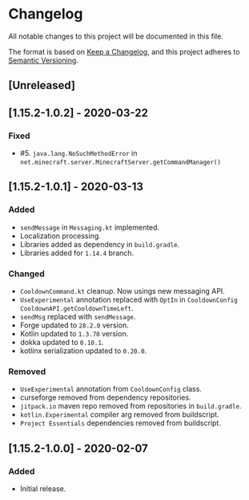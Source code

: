 # Changelog
All notable changes to this project will be documented in this file.

The format is based on [Keep a Changelog](https://keepachangelog.com/en/1.0.0/),
and this project adheres to [Semantic Versioning](https://semver.org/spec/v2.0.0.html).

## [Unreleased]

## [1.15.2-1.0.2] - 2020-03-22

### Fixed
- #5. `java.lang.NoSuchMethodError` in `net.minecraft.server.MinecraftServer.getCommandManager()`

## [1.15.2-1.0.1] - 2020-03-13

### Added
- `sendMessage` in `Messaging.kt` implemented.
- Localization processing.
- Libraries added as dependency in `build.gradle`.
- Libraries added for `1.14.4` branch.

### Changed
- `CooldownCommand.kt` cleanup. Now usings new messaging API.
- `UseExperimental` annotation replaced with `OptIn` in `CooldownConfig` `CooldownAPI.getCooldownTimeLeft`.
- `sendMsg` replaced with `sendMessage`.
- Forge updated to `28.2.0` version.
- Kotlin updated to `1.3.70` version.
- dokka updated to `0.10.1`.
- kotlinx serialization updated to `0.20.0`.

### Removed
- `UseExperimental` annotation from `CooldownConfig` class.
- curseforge removed from dependency repositories.
- `jitpack.io` maven repo removed from repositories in `build.gradle`.
- `kotlin.Experimental` compiler arg removed from buildscript.
- `Project Essentials` dependencies removed from buildscript.

## [1.15.2-1.0.0] - 2020-02-07

### Added
- Initial release.
